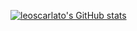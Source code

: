 

<a href="http://www.github.com/leoscarlato"><img src="https://github-readme-stats.vercel.app/api?username=leoscarlato&show_icons=true&hide=issues,&count_private=true&title_color=0891b2&text_color=ffffff&icon_color=0891b2&bg_color=1c1917&hide_border=true&show_icons=true" alt="leoscarlato's GitHub stats" /></a>
